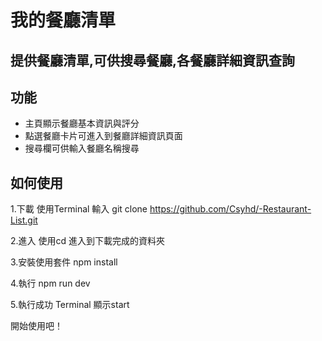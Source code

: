 # **我的餐廳清單**
提供餐廳清單,可供搜尋餐廳,各餐廳詳細資訊查詢
---

## 功能
- 主頁顯示餐廳基本資訊與評分
- 點選餐廳卡片可進入到餐廳詳細資訊頁面
- 搜尋欄可供輸入餐廳名稱搜尋


## 如何使用

1.下載
    使用Terminal  輸入 git clone https://github.com/Csyhd/-Restaurant-List.git

2.進入
    使用cd 進入到下載完成的資料夾

3.安裝使用套件
    npm install

4.執行
    npm run dev 

5.執行成功
    Terminal 顯示start

開始使用吧！
